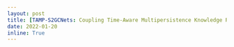 ```yaml
---
layout: post
title: [TAMP-S2GCNets: Coupling Time-Aware Multipersistence Knowledge Representation with Spatio-Supra Graph Convolutional Networks for Time-Series Forecasting](https://openreview.net/forum?id=wv6g8fWLX2q) was accepted to ICLR 2022 (Spotlight).
date: 2022-01-20
inline: True
---
```

